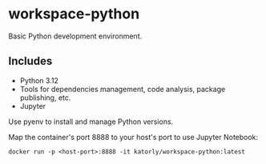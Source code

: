# workspace-python
Basic Python development environment.

## Includes
- Python 3.12
- Tools for dependencies management, code analysis, package publishing, etc.
- Jupyter

Use pyenv to install and manage Python versions.

Map the container's port 8888 to your host's port to use Jupyter Notebook:
```shell
docker run -p <host-port>:8888 -it katorly/workspace-python:latest
```